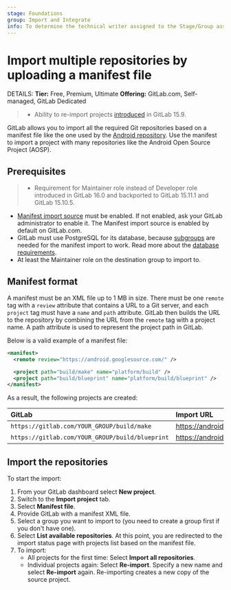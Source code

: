 ```yaml
---
stage: Foundations
group: Import and Integrate
info: To determine the technical writer assigned to the Stage/Group associated with this page, see https://handbook.gitlab.com/handbook/product/ux/technical-writing/#assignments
---
```


# Import multiple repositories by uploading a manifest file

DETAILS:
**Tier:** Free, Premium, Ultimate
**Offering:** GitLab.com, Self-managed, GitLab Dedicated

> - Ability to re-import projects [introduced](https://gitlab.com/gitlab-org/gitlab/-/issues/23905) in GitLab 15.9.

GitLab allows you to import all the required Git repositories
based on a manifest file like the one used by the
[Android repository](https://android.googlesource.com/platform/manifest/+/2d6f081a3b05d8ef7a2b1b52b0d536b2b74feab4/default.xml).
Use the manifest to import a project with many
repositories like the Android Open Source Project (AOSP).

## Prerequisites

> - Requirement for Maintainer role instead of Developer role introduced in GitLab 16.0 and backported to GitLab 15.11.1 and GitLab 15.10.5.

- [Manifest import source](../../../administration/settings/import_and_export_settings.md#configure-allowed-import-sources)
  must be enabled. If not enabled, ask your GitLab administrator to enable it. The Manifest import source is enabled
  by default on GitLab.com.
- GitLab must use PostgreSQL for its database, because [subgroups](../../group/subgroups/index.md) are needed for the manifest import
  to work. Read more about the [database requirements](../../../install/requirements.md#database).
- At least the Maintainer role on the destination group to import to.

## Manifest format

A manifest must be an XML file up to 1 MB in size. There must be one `remote` tag with a `review`
attribute that contains a URL to a Git server, and each `project` tag must have
a `name` and `path` attribute. GitLab then builds the URL to the repository
by combining the URL from the `remote` tag with a project name.
A path attribute is used to represent the project path in GitLab.

Below is a valid example of a manifest file:

```xml
<manifest>
  <remote review="https://android.googlesource.com/" />

  <project path="build/make" name="platform/build" />
  <project path="build/blueprint" name="platform/build/blueprint" />
</manifest>
```

As a result, the following projects are created:

| GitLab                                          | Import URL                                                  |
|:------------------------------------------------|:------------------------------------------------------------|
| `https://gitlab.com/YOUR_GROUP/build/make`      | <https://android.googlesource.com/platform/build>           |
| `https://gitlab.com/YOUR_GROUP/build/blueprint` | <https://android.googlesource.com/platform/build/blueprint> |

## Import the repositories

To start the import:

1. From your GitLab dashboard select **New project**.
1. Switch to the **Import project** tab.
1. Select **Manifest file**.
1. Provide GitLab with a manifest XML file.
1. Select a group you want to import to (you need to create a group first if you don't have one).
1. Select **List available repositories**. At this point, you are redirected
   to the import status page with projects list based on the manifest file.
1. To import:
   - All projects for the first time: Select **Import all repositories**.
   - Individual projects again: Select **Re-import**. Specify a new name and select **Re-import** again. Re-importing creates a new copy of the source project.
